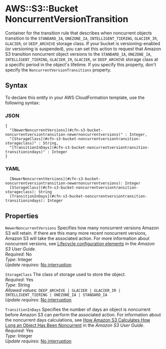 # AWS::S3::Bucket NoncurrentVersionTransition<a name="aws-properties-s3-bucket-noncurrentversiontransition"></a>

Container for the transition rule that describes when noncurrent objects transition to the `STANDARD_IA`, `ONEZONE_IA`, `INTELLIGENT_TIERING`, `GLACIER_IR`, `GLACIER`, or `DEEP_ARCHIVE` storage class\. If your bucket is versioning\-enabled \(or versioning is suspended\), you can set this action to request that Amazon S3 transition noncurrent object versions to the `STANDARD_IA`, `ONEZONE_IA`, `INTELLIGENT_TIERING`, `GLACIER_IR`, `GLACIER`, or `DEEP_ARCHIVE` storage class at a specific period in the object's lifetime\. If you specify this property, don't specify the `NoncurrentVersionTransitions` property\.

## Syntax<a name="aws-properties-s3-bucket-noncurrentversiontransition-syntax"></a>

To declare this entity in your AWS CloudFormation template, use the following syntax:

### JSON<a name="aws-properties-s3-bucket-noncurrentversiontransition-syntax.json"></a>

```
{
  "[NewerNoncurrentVersions](#cfn-s3-bucket-noncurrentversiontransition-newernoncurrentversions)" : Integer,
  "[StorageClass](#cfn-s3-bucket-noncurrentversiontransition-storageclass)" : String,
  "[TransitionInDays](#cfn-s3-bucket-noncurrentversiontransition-transitionindays)" : Integer
}
```

### YAML<a name="aws-properties-s3-bucket-noncurrentversiontransition-syntax.yaml"></a>

```
  [NewerNoncurrentVersions](#cfn-s3-bucket-noncurrentversiontransition-newernoncurrentversions): Integer
  [StorageClass](#cfn-s3-bucket-noncurrentversiontransition-storageclass): String
  [TransitionInDays](#cfn-s3-bucket-noncurrentversiontransition-transitionindays): Integer
```

## Properties<a name="aws-properties-s3-bucket-noncurrentversiontransition-properties"></a>

`NewerNoncurrentVersions`  <a name="cfn-s3-bucket-noncurrentversiontransition-newernoncurrentversions"></a>
Specifies how many noncurrent versions Amazon S3 will retain\. If there are this many more recent noncurrent versions, Amazon S3 will take the associated action\. For more information about noncurrent versions, see [Lifecycle configuration elements](https://docs.aws.amazon.com/AmazonS3/latest/userguide/intro-lifecycle-rules.html) in the *Amazon S3 User Guide*\.  
*Required*: No  
*Type*: Integer  
*Update requires*: [No interruption](https://docs.aws.amazon.com/AWSCloudFormation/latest/UserGuide/using-cfn-updating-stacks-update-behaviors.html#update-no-interrupt)

`StorageClass`  <a name="cfn-s3-bucket-noncurrentversiontransition-storageclass"></a>
The class of storage used to store the object\.  
*Required*: Yes  
*Type*: String  
*Allowed values*: `DEEP_ARCHIVE | GLACIER | GLACIER_IR | INTELLIGENT_TIERING | ONEZONE_IA | STANDARD_IA`  
*Update requires*: [No interruption](https://docs.aws.amazon.com/AWSCloudFormation/latest/UserGuide/using-cfn-updating-stacks-update-behaviors.html#update-no-interrupt)

`TransitionInDays`  <a name="cfn-s3-bucket-noncurrentversiontransition-transitionindays"></a>
Specifies the number of days an object is noncurrent before Amazon S3 can perform the associated action\. For information about the noncurrent days calculations, see [How Amazon S3 Calculates How Long an Object Has Been Noncurrent](https://docs.aws.amazon.com/AmazonS3/latest/dev/intro-lifecycle-rules.html#non-current-days-calculations) in the *Amazon S3 User Guide*\.  
*Required*: Yes  
*Type*: Integer  
*Update requires*: [No interruption](https://docs.aws.amazon.com/AWSCloudFormation/latest/UserGuide/using-cfn-updating-stacks-update-behaviors.html#update-no-interrupt)